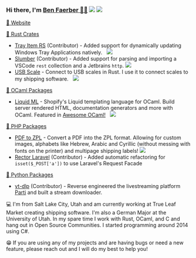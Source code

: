 <h3>Hi there, I'm <a href="https://benfaerber.github.io">Ben Faerber 🦀🐪</a> <img src="https://komarev.com/ghpvc/?username=benfaerber" /> <a href="https://keybase.io/benfaerber"><img src="https://img.shields.io/keybase/pgp/benfaerber??style=flat&logoColor=000000&labelColor=black&color=cc8131" /></a></h3>

<a href="https://benfaerber.github.io">📒 Website</a>

<a href="https://crates.io/users/benfaerber">🦀 Rust Crates</a>
- <a href="https://github.com/olback/tray-item-rs">Tray Item RS</a> (Contributor) - Added support for dynamically updating Windows Tray Applications natively. &nbsp; <a href="https://crates.io/crates/tray-item"><img src="https://img.shields.io/crates/v/tray_item.svg?logo=rust" /></a>
- <a href="https://github.com/LucasPickering/slumber">Slumber</a> (Contributor) - Added support for parsing and importing a VSCode <code>rest</code> collection and a Jetbrains <code>http</code>. <a href="https://crates.io/crates/slumber"><img src="https://img.shields.io/crates/v/slumber.svg?logo=rust" /></a>
- <a href="https://github.com/benfaerber/usb-scale">USB Scale</a> - Connect to USB scales in Rust. I use it to connect scales to my shipping software. &nbsp; <a href="https://crates.io/crates/usb_scale"><img src="https://img.shields.io/crates/v/usb_scale.svg?logo=rust" /></a>

<a href="https://ocaml.org/packages/search?q=author%3A%22Ben%20Faerber%22">🐪 OCaml Packages</a>
- <a href="https://github.com/benfaerber/liquid-ml">Liquid ML</a> - Shopify's Liquid templating language for OCaml. Build server rendered HTML, documentation generators and more with OCaml. Featured in <a href="https://github.com/ocaml-community/awesome-ocaml">Awesome OCaml!</a> &nbsp; <a href="https://ocaml.org/p/liquid_ml/latest"><img src="https://img.shields.io/badge/opam-v0.1.2-orange?logo=ocaml" /></a>

<a href="https://packagist.org/users/faerber/packages/">🐘 PHP Packages</a>
- <a href="https://github.com/benfaerber/pdf-to-zpl">PDF to ZPL</a> - Convert a PDF into the ZPL format. Allowing for custom images, alphabets like Hebrew, Arabic and Cyrillic (without messing with fonts on the printer) and multipage shipping labels! <a href="https://packagist.org/packages/faerber/pdf-to-zpl"><img src="https://img.shields.io/packagist/v/faerber/pdf-to-zpl?logo=php" /></a>
- <a href="https://github.com/driftingly/rector-laravel/">Rector Laravel</a> (Contributor) - Added automatic refactoring for `isset($_POST['a'])` to use Laravel's Request Facade

<a href="https://github.com/yt-dlp/yt-dlp">🐍 Python Packages</a>
- <a href="https://github.com/yt-dlp/yt-dlp">yt-dlp</a> (Contributor) - Reverse engineered the livestreaming platform <a href="https://parti.com">Parti</a> and built a stream downloader.

💻 I'm from Salt Lake City, Utah and am currently working at True Leaf Market creating shipping software. I'm also a German Major at the University of Utah. In my spare time I work with Rust, OCaml, and C and hang out in Open Source Communities. I started programming around 2014 using C#.

😁 If you are using any of my projects and are having bugs or need a new feature, please reach out and I will do my best to help you!
